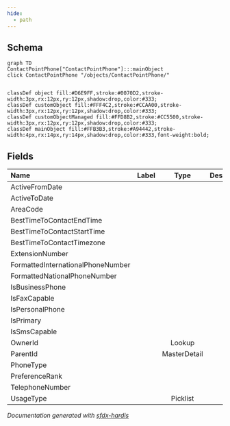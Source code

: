 ```yaml
---
hide:
  - path
---
```



## Schema

```mermaid
graph TD
ContactPointPhone["ContactPointPhone"]:::mainObject
click ContactPointPhone "/objects/ContactPointPhone/"


classDef object fill:#D6E9FF,stroke:#0070D2,stroke-width:3px,rx:12px,ry:12px,shadow:drop,color:#333;
classDef customObject fill:#FFF4C2,stroke:#CCAA00,stroke-width:3px,rx:12px,ry:12px,shadow:drop,color:#333;
classDef customObjectManaged fill:#FFD8B2,stroke:#CC5500,stroke-width:3px,rx:12px,ry:12px,shadow:drop,color:#333;
classDef mainObject fill:#FFB3B3,stroke:#A94442,stroke-width:4px,rx:14px,ry:14px,shadow:drop,color:#333,font-weight:bold;

```


<!-- Object description -->

## Fields

| Name      | Label | Type | Description |
| :-------- | :---- | :--: | :---------- | 
| ActiveFromDate |  |  | <!-- --> |
| ActiveToDate |  |  | <!-- --> |
| AreaCode |  |  | <!-- --> |
| BestTimeToContactEndTime |  |  | <!-- --> |
| BestTimeToContactStartTime |  |  | <!-- --> |
| BestTimeToContactTimezone |  |  | <!-- --> |
| ExtensionNumber |  |  | <!-- --> |
| FormattedInternationalPhoneNumber |  |  | <!-- --> |
| FormattedNationalPhoneNumber |  |  | <!-- --> |
| IsBusinessPhone |  |  | <!-- --> |
| IsFaxCapable |  |  | <!-- --> |
| IsPersonalPhone |  |  | <!-- --> |
| IsPrimary |  |  | <!-- --> |
| IsSmsCapable |  |  | <!-- --> |
| OwnerId |  | Lookup | <!-- --> |
| ParentId |  | MasterDetail | <!-- --> |
| PhoneType |  |  | <!-- --> |
| PreferenceRank |  |  | <!-- --> |
| TelephoneNumber |  |  | <!-- --> |
| UsageType |  | Picklist | <!-- --> |








_Documentation generated with [sfdx-hardis](https://sfdx-hardis.cloudity.com)_
